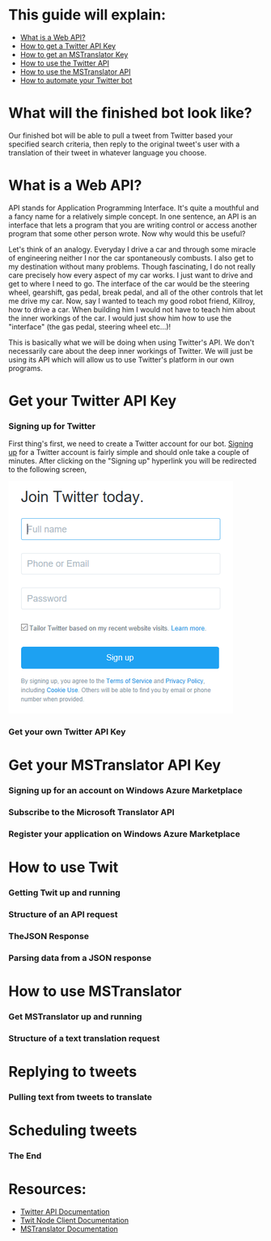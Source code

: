 # This guide will explain:
- [What is a Web API?](#what-is-a-web-api)
- [How to get a Twitter API Key](#get-your-twitter-api-key)
- [How to get an MSTranslator Key](#get-your-mstranslator-api-key)
- [How to use the Twitter API](#how-to-use-twit)
- [How to use the MSTranslator API](#how-to-use-mstranslator)
- [How to automate your Twitter bot](#how-to-reply-to-tweets)

# What will the finished bot look like?
Our finished bot will be able to pull a tweet from Twitter based your specified search criteria, then reply to the original tweet's user with a translation of their tweet in whatever language you choose. 

# What is a Web API?
API stands for Application Programming Interface. It's quite a mouthful and a fancy name for a relatively simple concept. In one sentence, an API is an interface that lets a program that you are writing control or access another program that some other person wrote. Now why would this be useful?

Let's think of an analogy. Everyday I drive a car and through some miracle of engineering neither I nor the car spontaneously combusts. I also get to my destination without many problems. Though fascinating, I do not really care precisely how every aspect of my car works. I just want to drive and get to where I need to go. The interface of the car would be the steering wheel, gearshift, gas pedal, break pedal, and all of the other controls that let me drive my car. Now, say I wanted to teach my good robot friend, Killroy, how to drive a car. When building him I would not have to teach him about the inner workings of the car. I would just show him how to use the "interface" (the gas pedal, steering wheel etc...)!

This is basically what we will be doing when using Twitter's API. We don't necessarily care about the deep inner workings of Twitter. We will just be using its API which will allow us to use Twitter's platform in our own programs.

# Get your Twitter API Key

### Signing up for Twitter
First thing's first, we need to create a Twitter account for our bot. [Signing up](https://twitter.com/signup) for a Twitter account is fairly simple and should onle take a couple of minutes. After clicking on the "Signing up" hyperlink you will be redirected to the following screen,

![twitterSignUp](https://github.com/jcarrabino/TwitterBot/blob/master/pics/twitterSignUp.png)

### Get your own Twitter API Key

# Get your MSTranslator API Key

### Signing up for an account on Windows Azure Marketplace

### Subscribe to the Microsoft Translator API

### Register your application on Windows Azure Marketplace

# How to use Twit

### Getting Twit up and running

### Structure of an API request

### TheJSON Response

### Parsing data from a JSON response

# How to use MSTranslator

### Get MSTranslator up and running

### Structure of a text translation request

# Replying to tweets

### Pulling text from tweets to translate

# Scheduling tweets

### The End
# Resources:
- [Twitter API Documentation](https://dev.twitter.com/overview/api)
- [Twit Node Client Documentation](https://github.com/ttezel/twit)
- [MSTranslator Documentation](https://github.com/nanek/mstranslator)
